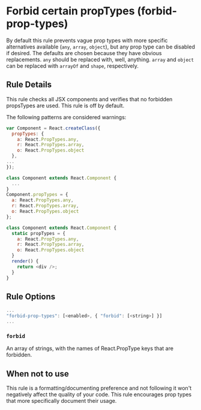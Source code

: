 # Forbid certain propTypes (forbid-prop-types)

By default this rule prevents vague prop types with more specific alternatives available (`any`, `array`, `object`), but any prop type can be disabled if desired. The defaults are chosen because they have obvious replacements. `any` should be replaced with, well, anything. `array` and `object` can be replaced with `arrayOf` and `shape`, respectively.

## Rule Details

This rule checks all JSX components and verifies that no forbidden propsTypes are used.
This rule is off by default.

The following patterns are considered warnings:

```js
var Component = React.createClass({
  propTypes: {
    a: React.PropTypes.any,
    r: React.PropTypes.array,
    o: React.PropTypes.object
  },
...
});

class Component extends React.Component {
  ...
}
Component.propTypes = {
  a: React.PropTypes.any,
  r: React.PropTypes.array,
  o: React.PropTypes.object
};

class Component extends React.Component {
  static propTypes = {
    a: React.PropTypes.any,
    r: React.PropTypes.array,
    o: React.PropTypes.object
  }
  render() {
    return <div />;
  }
}
```

## Rule Options

```js
...
"forbid-prop-types": [<enabled>, { "forbid": [<string>] }]
...
```

### `forbid`

An array of strings, with the names of React.PropType keys that are forbidden.

## When not to use

This rule is a formatting/documenting preference and not following it won't negatively affect the quality of your code. This rule encourages prop types that more specifically document their usage.

